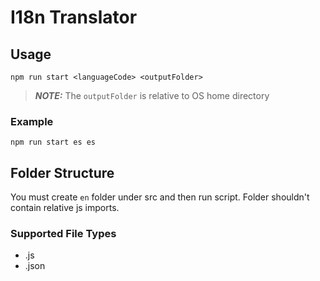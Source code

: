 # I18n Translator

## Usage

`npm run start <languageCode> <outputFolder>`

> **_NOTE:_**  The `outputFolder` is relative to OS home directory

### Example

`npm run start es es`

## Folder Structure

You must create `en` folder under src and then run script. Folder shouldn't contain relative js imports.

### Supported File Types

-   .js
-   .json